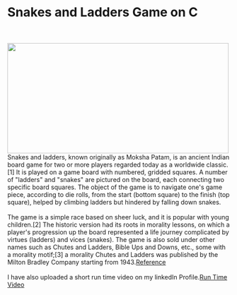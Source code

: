 <h1>Snakes and Ladders Game on C</h1>
<p><br>
&emsp;&emsp;&emsp;&emsp;&emsp;&emsp;&emsp;&emsp;&emsp;&emsp;&emsp;&emsp;<img src = "https://encrypted-tbn0.gstatic.com/images?q=tbn:ANd9GcR8OAa4N9objyq6Kpo0p-UkTeYu7CrubhhVzw&usqp=CAU" width="500" height="250"><br>
Snakes and ladders, known originally as Moksha Patam, is an ancient Indian board game for two or more players regarded today as a worldwide classic.[1] It is played on a game board with numbered, gridded squares. A number of "ladders" and "snakes" are pictured on the board, each connecting two specific board squares. The object of the game is to navigate one's game piece, according to die rolls, from the start (bottom square) to the finish (top square), helped by climbing ladders but hindered by falling down snakes.<br>
<br>
The game is a simple race based on sheer luck, and it is popular with young children.[2] The historic version had its roots in morality lessons, on which a player's progression up the board represented a life journey complicated by virtues (ladders) and vices (snakes). The game is also sold under other names such as Chutes and Ladders, Bible Ups and Downs, etc., some with a morality motif;[3] a morality Chutes and Ladders was published by the Milton Bradley Company starting from 1943.<a href="https://en.wikipedia.org/wiki/Snakes_and_ladders">Reference</a><br>
<br>
I have also uploaded a short run time video on my linkedIn Profile.<a href="https://www.linkedin.com/posts/santosh-kumar-singh-072a54194_c-programming-programminglanguage-activity-6645924197384232961-n48V">Run Time Video</a>
<br>
</p>
